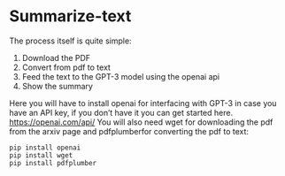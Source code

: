 # Summarize-text

The process itself is quite simple:

1. Download the PDF
2. Convert from pdf to text
3. Feed the text to the GPT-3 model using the openai api
4. Show the summary

Here you will have to install openai for interfacing with GPT-3 in case you have an API key, 
if you don’t have it you can get started here.
https://openai.com/api/
You will also need wget for downloading the pdf from the arxiv page 
and pdfplumberfor converting the pdf to text:

```
pip install openai
pip install wget
pip install pdfplumber

```


